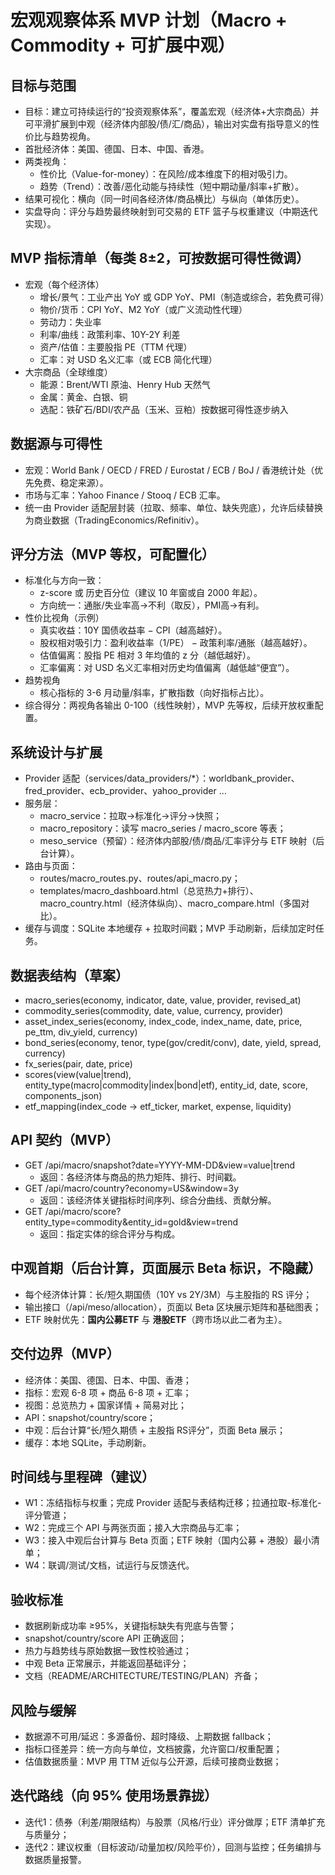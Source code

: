 # 宏观观察体系 MVP 计划（Macro + Commodity + 可扩展中观）

## 目标与范围
- 目标：建立可持续运行的“投资观察体系”，覆盖宏观（经济体+大宗商品）并可平滑扩展到中观（经济体内部股/债/汇/商品），输出对实盘有指导意义的性价比与趋势视角。
- 首批经济体：美国、德国、日本、中国、香港。
- 两类视角：
  - 性价比（Value-for-money）：在风险/成本维度下的相对吸引力。
  - 趋势（Trend）：改善/恶化动能与持续性（短中期动量/斜率+扩散）。
- 结果可视化：横向（同一时间各经济体/商品横比）与纵向（单体历史）。
- 实盘导向：评分与趋势最终映射到可交易的 ETF 篮子与权重建议（中期迭代实现）。

## MVP 指标清单（每类 8±2，可按数据可得性微调）
- 宏观（每个经济体）
  - 增长/景气：工业产出 YoY 或 GDP YoY、PMI（制造或综合，若免费可得）
  - 物价/货币：CPI YoY、M2 YoY（或广义流动性代理）
  - 劳动力：失业率
  - 利率/曲线：政策利率、10Y-2Y 利差
  - 资产/估值：主要股指 PE（TTM 代理）
  - 汇率：对 USD 名义汇率（或 ECB 简化代理）
- 大宗商品（全球维度）
  - 能源：Brent/WTI 原油、Henry Hub 天然气
  - 金属：黄金、白银、铜
  - 选配：铁矿石/BDI/农产品（玉米、豆粕）按数据可得性逐步纳入

## 数据源与可得性
- 宏观：World Bank / OECD / FRED / Eurostat / ECB / BoJ / 香港统计处（优先免费、稳定来源）。
- 市场与汇率：Yahoo Finance / Stooq / ECB 汇率。
- 统一由 Provider 适配层封装（拉取、频率、单位、缺失兜底），允许后续替换为商业数据（TradingEconomics/Refinitiv）。

## 评分方法（MVP 等权，可配置化）
- 标准化与方向一致：
  - z-score 或 历史百分位（建议 10 年窗或自 2000 年起）。
  - 方向统一：通胀/失业率高→不利（取反），PMI高→有利。
- 性价比视角（示例）
  - 真实收益：10Y 国债收益率 − CPI（越高越好）。
  - 股权相对吸引力：盈利收益率（1/PE） − 政策利率/通胀（越高越好）。
  - 估值偏离：股指 PE 相对 3 年均值的 z 分（越低越好）。
  - 汇率偏离：对 USD 名义汇率相对历史均值偏离（越低越“便宜”）。
- 趋势视角
  - 核心指标的 3-6 月动量/斜率，扩散指数（向好指标占比）。
- 综合得分：两视角各输出 0-100（线性映射），MVP 先等权，后续开放权重配置。

## 系统设计与扩展
- Provider 适配（services/data_providers/*）：worldbank_provider、fred_provider、ecb_provider、yahoo_provider …
- 服务层：
  - macro_service：拉取→标准化→评分→快照；
  - macro_repository：读写 macro_series / macro_score 等表；
  - meso_service（预留）：经济体内部股/债/商品/汇率评分与 ETF 映射（后台计算）。
- 路由与页面：
  - routes/macro_routes.py、routes/api_macro.py；
  - templates/macro_dashboard.html（总览热力+排行）、macro_country.html（经济体纵向）、macro_compare.html（多国对比）。
- 缓存与调度：SQLite 本地缓存 + 拉取时间戳；MVP 手动刷新，后续加定时任务。

## 数据表结构（草案）
- macro_series(economy, indicator, date, value, provider, revised_at)
- commodity_series(commodity, date, value, currency, provider)
- asset_index_series(economy, index_code, index_name, date, price, pe_ttm, div_yield, currency)
- bond_series(economy, tenor, type(gov/credit/conv), date, yield, spread, currency)
- fx_series(pair, date, price)
- scores(view(value|trend), entity_type(macro|commodity|index|bond|etf), entity_id, date, score, components_json)
- etf_mapping(index_code → etf_ticker, market, expense, liquidity)

## API 契约（MVP）
- GET /api/macro/snapshot?date=YYYY-MM-DD&view=value|trend
  - 返回：各经济体与商品的热力矩阵、排行、时间戳。
- GET /api/macro/country?economy=US&window=3y
  - 返回：该经济体关键指标时间序列、综合分曲线、贡献分解。
- GET /api/macro/score?entity_type=commodity&entity_id=gold&view=trend
  - 返回：指定实体的综合评分与构成。

## 中观首期（后台计算，页面展示 Beta 标识，不隐藏）
- 每个经济体计算：长/短久期国债（10Y vs 2Y/3M）与主股指的 RS 评分；
- 输出接口（/api/meso/allocation），页面以 Beta 区块展示矩阵和基础图表；
- ETF 映射优先：**国内公募ETF** 与 **港股ETF**（跨市场以此二者为主）。

## 交付边界（MVP）
- 经济体：美国、德国、日本、中国、香港；
- 指标：宏观 6-8 项 + 商品 6-8 项 + 汇率；
- 视图：总览热力 + 国家详情 + 简易对比；
- API：snapshot/country/score；
- 中观：后台计算“长/短久期债 + 主股指 RS评分”，页面 Beta 展示；
- 缓存：本地 SQLite，手动刷新。

## 时间线与里程碑（建议）
- W1：冻结指标与权重；完成 Provider 适配与表结构迁移；拉通拉取-标准化-评分管道；
- W2：完成三个 API 与两张页面；接入大宗商品与汇率；
- W3：接入中观后台计算与 Beta 页面；ETF 映射（国内公募 + 港股）最小清单；
- W4：联调/测试/文档，试运行与反馈迭代。

## 验收标准
- 数据刷新成功率 ≥95%，关键指标缺失有兜底与告警；
- snapshot/country/score API 正确返回；
- 热力与趋势线与原始数据一致性校验通过；
- 中观 Beta 正常展示，并能返回基础评分；
- 文档（README/ARCHITECTURE/TESTING/PLAN）齐备；

## 风险与缓解
- 数据源不可用/延迟：多源备份、超时降级、上期数据 fallback；
- 指标口径差异：统一方向与单位，文档披露，允许窗口/权重配置；
- 估值数据质量：MVP 用 TTM 近似与公开源，后续可接商业数据；

## 迭代路线（向 95% 使用场景靠拢）
- 迭代1：债券（利差/期限结构）与股票（风格/行业）评分做厚；ETF 清单扩充与质量分；
- 迭代2：建议权重（目标波动/动量加权/风险平价），回测与监控；任务编排与数据质量报警。
